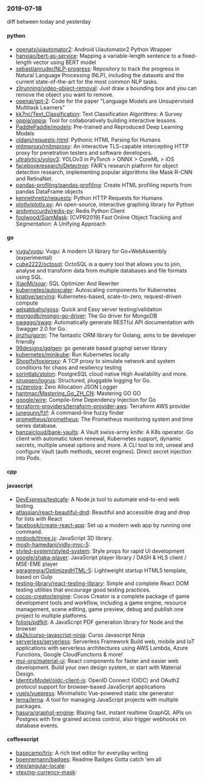 ### 2019-07-18
diff between today and yesterday

#### python
* [openatx/uiautomator2](https://github.com/openatx/uiautomator2): Android Uiautomator2 Python Wrapper
* [hanxiao/bert-as-service](https://github.com/hanxiao/bert-as-service): Mapping a variable-length sentence to a fixed-length vector using BERT model
* [sebastianruder/NLP-progress](https://github.com/sebastianruder/NLP-progress): Repository to track the progress in Natural Language Processing (NLP), including the datasets and the current state-of-the-art for the most common NLP tasks.
* [zllrunning/video-object-removal](https://github.com/zllrunning/video-object-removal): Just draw a bounding box and you can remove the object you want to remove.
* [openai/gpt-2](https://github.com/openai/gpt-2): Code for the paper "Language Models are Unsupervised Multitask Learners"
* [kk7nc/Text_Classification](https://github.com/kk7nc/Text_Classification): Text Classification Algorithms: A Survey
* [oppia/oppia](https://github.com/oppia/oppia): Tool for collaboratively building interactive lessons.
* [PaddlePaddle/models](https://github.com/PaddlePaddle/models): Pre-trained and Reproduced Deep Learning Models 
* [oldani/requests-html](https://github.com/oldani/requests-html): Pythonic HTML Parsing for Humans
* [mitmproxy/mitmproxy](https://github.com/mitmproxy/mitmproxy): An interactive TLS-capable intercepting HTTP proxy for penetration testers and software developers.
* [ultralytics/yolov3](https://github.com/ultralytics/yolov3): YOLOv3 in PyTorch > ONNX > CoreML > iOS
* [facebookresearch/Detectron](https://github.com/facebookresearch/Detectron): FAIR's research platform for object detection research, implementing popular algorithms like Mask R-CNN and RetinaNet.
* [pandas-profiling/pandas-profiling](https://github.com/pandas-profiling/pandas-profiling): Create HTML profiling reports from pandas DataFrame objects
* [kennethreitz/requests](https://github.com/kennethreitz/requests): Python HTTP Requests for Humans 
* [plotly/plotly.py](https://github.com/plotly/plotly.py): An open-source, interactive graphing library for Python 
* [andymccurdy/redis-py](https://github.com/andymccurdy/redis-py): Redis Python Client
* [foolwood/SiamMask](https://github.com/foolwood/SiamMask): [CVPR2019] Fast Online Object Tracking and Segmentation: A Unifying Approach

#### go
* [vugu/vugu](https://github.com/vugu/vugu): Vugu: A modern UI library for Go+WebAssembly (experimental)
* [cube2222/octosql](https://github.com/cube2222/octosql): OctoSQL is a query tool that allows you to join, analyse and transform data from multiple databases and file formats using SQL.
* [XiaoMi/soar](https://github.com/XiaoMi/soar): SQL Optimizer And Rewriter
* [kubernetes/autoscaler](https://github.com/kubernetes/autoscaler): Autoscaling components for Kubernetes
* [knative/serving](https://github.com/knative/serving): Kubernetes-based, scale-to-zero, request-driven compute
* [aelsabbahy/goss](https://github.com/aelsabbahy/goss): Quick and Easy server testing/validation
* [mongodb/mongo-go-driver](https://github.com/mongodb/mongo-go-driver): The Go driver for MongoDB
* [swaggo/swag](https://github.com/swaggo/swag): Automatically generate RESTful API documentation with Swagger 2.0 for Go.
* [jinzhu/gorm](https://github.com/jinzhu/gorm): The fantastic ORM library for Golang, aims to be developer friendly
* [99designs/gqlgen](https://github.com/99designs/gqlgen): go generate based graphql server library
* [kubernetes/minikube](https://github.com/kubernetes/minikube): Run Kubernetes locally
* [Shopify/toxiproxy](https://github.com/Shopify/toxiproxy):   A TCP proxy to simulate network and system conditions for chaos and resiliency testing
* [sorintlab/stolon](https://github.com/sorintlab/stolon): PostgreSQL cloud native High Availability and more.
* [sirupsen/logrus](https://github.com/sirupsen/logrus): Structured, pluggable logging for Go.
* [rs/zerolog](https://github.com/rs/zerolog): Zero Allocation JSON Logger
* [hantmac/Mastering_Go_ZH_CN](https://github.com/hantmac/Mastering_Go_ZH_CN): Mastering GO GO
* [google/wire](https://github.com/google/wire): Compile-time Dependency Injection for Go
* [terraform-providers/terraform-provider-aws](https://github.com/terraform-providers/terraform-provider-aws): Terraform AWS provider
* [junegunn/fzf](https://github.com/junegunn/fzf):  A command-line fuzzy finder
* [prometheus/prometheus](https://github.com/prometheus/prometheus): The Prometheus monitoring system and time series database.
* [banzaicloud/bank-vaults](https://github.com/banzaicloud/bank-vaults): A Vault swiss-army knife: A K8s operator. Go client with automatic token renewal, Kubernetes support, dynamic secrets, multiple unseal options and more. A CLI tool to init, unseal and configure Vault (auth methods, secret engines). Direct secret injection into Pods.

#### cpp

#### javascript
* [DevExpress/testcafe](https://github.com/DevExpress/testcafe): A Node.js tool to automate end-to-end web testing.
* [atlassian/react-beautiful-dnd](https://github.com/atlassian/react-beautiful-dnd): Beautiful and accessible drag and drop for lists with React
* [facebook/create-react-app](https://github.com/facebook/create-react-app): Set up a modern web app by running one command.
* [mrdoob/three.js](https://github.com/mrdoob/three.js): JavaScript 3D library.
* [mosh-hamedani/vidly-mvc-5](https://github.com/mosh-hamedani/vidly-mvc-5): 
* [styled-system/styled-system](https://github.com/styled-system/styled-system):  Style props for rapid UI development
* [google/shaka-player](https://github.com/google/shaka-player): JavaScript player library / DASH & HLS client / MSE-EME player
* [agragregra/OptimizedHTML-5](https://github.com/agragregra/OptimizedHTML-5): Lightweight startup HTML5 template, based on Gulp
* [testing-library/react-testing-library](https://github.com/testing-library/react-testing-library):  Simple and complete React DOM testing utilities that encourage good testing practices.
* [cocos-creator/engine](https://github.com/cocos-creator/engine): Cocos Creator is a complete package of game development tools and workflow, including a game engine, resource management, scene editing, game preview, debug and publish one project to multiple platforms.
* [foliojs/pdfkit](https://github.com/foliojs/pdfkit): A JavaScript PDF generation library for Node and the browser
* [da2k/curso-javascript-ninja](https://github.com/da2k/curso-javascript-ninja): Curso Javascript Ninja
* [serverless/serverless](https://github.com/serverless/serverless): Serverless Framework  Build web, mobile and IoT applications with serverless architectures using AWS Lambda, Azure Functions, Google CloudFunctions & more! 
* [mui-org/material-ui](https://github.com/mui-org/material-ui): React components for faster and easier web development. Build your own design system, or start with Material Design.
* [IdentityModel/oidc-client-js](https://github.com/IdentityModel/oidc-client-js): OpenID Connect (OIDC) and OAuth2 protocol support for browser-based JavaScript applications
* [vuejs/vuepress](https://github.com/vuejs/vuepress):  Minimalistic Vue-powered static site generator
* [lerna/lerna](https://github.com/lerna/lerna):  A tool for managing JavaScript projects with multiple packages.
* [hasura/graphql-engine](https://github.com/hasura/graphql-engine): Blazing fast, instant realtime GraphQL APIs on Postgres with fine grained access control, also trigger webhooks on database events.

#### coffeescript
* [basecamp/trix](https://github.com/basecamp/trix): A rich text editor for everyday writing
* [boennemann/badges](https://github.com/boennemann/badges):  Readme Badges  Gotta catch 'em all
* [vtex/angular-locale](https://github.com/vtex/angular-locale): 
* [vtex/ng-currency-mask](https://github.com/vtex/ng-currency-mask): 
